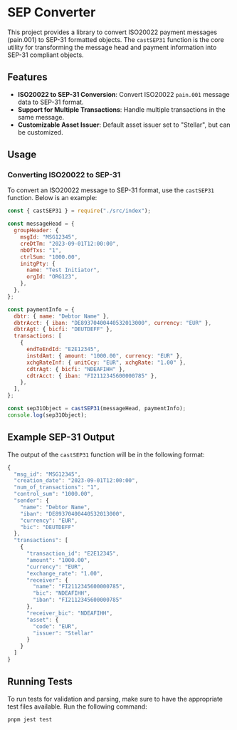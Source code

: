 # SEP Converter

This project provides a library to convert ISO20022 payment messages (pain.001) to SEP-31 formatted objects. The `castSEP31` function is the core utility for transforming the message head and payment information into SEP-31 compliant objects.

## Features

- **ISO20022 to SEP-31 Conversion**: Convert ISO20022 `pain.001` message data to SEP-31 format.
- **Support for Multiple Transactions**: Handle multiple transactions in the same message.
- **Customizable Asset Issuer**: Default asset issuer set to "Stellar", but can be customized.

## Usage

### Converting ISO20022 to SEP-31

To convert an ISO20022 message to SEP-31 format, use the `castSEP31` function. Below is an example:

```js
const { castSEP31 } = require("./src/index");

const messageHead = {
  groupHeader: {
    msgId: "MSG12345",
    creDtTm: "2023-09-01T12:00:00",
    nbOfTxs: "1",
    ctrlSum: "1000.00",
    initgPty: {
      name: "Test Initiator",
      orgId: "ORG123",
    },
  },
};

const paymentInfo = {
  dbtr: { name: "Debtor Name" },
  dbtrAcct: { iban: "DE89370400440532013000", currency: "EUR" },
  dbtrAgt: { bicfi: "DEUTDEFF" },
  transactions: [
    {
      endToEndId: "E2E12345",
      instdAmt: { amount: "1000.00", currency: "EUR" },
      xchgRateInf: { unitCcy: "EUR", xchgRate: "1.00" },
      cdtrAgt: { bicfi: "NDEAFIHH" },
      cdtrAcct: { iban: "FI2112345600000785" },
    },
  ],
};

const sep31Object = castSEP31(messageHead, paymentInfo);
console.log(sep31Object);
```

## Example SEP-31 Output

The output of the `castSEP31` function will be in the following format:

```js
{
  "msg_id": "MSG12345",
  "creation_date": "2023-09-01T12:00:00",
  "num_of_transactions": "1",
  "control_sum": "1000.00",
  "sender": {
    "name": "Debtor Name",
    "iban": "DE89370400440532013000",
    "currency": "EUR",
    "bic": "DEUTDEFF"
  },
  "transactions": [
    {
      "transaction_id": "E2E12345",
      "amount": "1000.00",
      "currency": "EUR",
      "exchange_rate": "1.00",
      "receiver": {
        "name": "FI2112345600000785",
        "bic": "NDEAFIHH",
        "iban": "FI2112345600000785"
      },
      "receiver_bic": "NDEAFIHH",
      "asset": {
        "code": "EUR",
        "issuer": "Stellar"
      }
    }
  ]
}
```

## Running Tests

To run tests for validation and parsing, make sure to have the appropriate test files available.
Run the following command:

```bash
pnpm jest test
```
